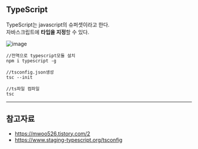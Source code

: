 
## TypeScript  
TypeScript는 javascript의 슈퍼셋이라고 한다.  
자바스크립트에 **타입을 지정**할 수 있다.

![image](https://user-images.githubusercontent.com/64109506/113795735-835a1f00-9788-11eb-95a8-6c7588ce3f5c.png)

```
//전역으로 typescript모듈 설치
npm i typescript -g

//tsconfig.json생성
tsc --init

//ts파일 컴파일
tsc
```
  
 -------------
 
 ## 참고자료
 - https://mwoo526.tistory.com/2
 - https://www.staging-typescript.org/tsconfig
